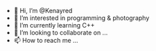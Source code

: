 - 👋 Hi, I’m @Kenayred
- 👀 I’m interested in programming & photography
- 🌱 I’m currently learning C++
- 💞️ I’m looking to collaborate on ...
- 📫 How to reach me ...

<!---
Kenayred/Kenayred is a ✨ special ✨ repository because its `README.md` (this file) appears on your GitHub profile.
You can click the Preview link to take a look at your changes.
--->

